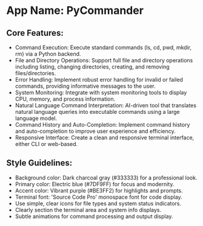 # **App Name**: PyCommander

## Core Features:

- Command Execution: Execute standard commands (ls, cd, pwd, mkdir, rm) via a Python backend.
- File and Directory Operations: Support full file and directory operations including listing, changing directories, creating, and removing files/directories.
- Error Handling: Implement robust error handling for invalid or failed commands, providing informative messages to the user.
- System Monitoring: Integrate with system monitoring tools to display CPU, memory, and process information.
- Natural Language Command Interpretation: AI-driven tool that translates natural language queries into executable commands using a large language model.
- Command History and Auto-Completion: Implement command history and auto-completion to improve user experience and efficiency.
- Responsive Interface: Create a clean and responsive terminal interface, either CLI or web-based.

## Style Guidelines:

- Background color: Dark charcoal gray (#333333) for a professional look.
- Primary color: Electric blue (#7DF9FF) for focus and modernity.
- Accent color: Vibrant purple (#BE3FF2) for highlights and prompts.
- Terminal font: 'Source Code Pro' monospace font for code display.
- Use simple, clear icons for file types and system status indicators.
- Clearly section the terminal area and system info displays.
- Subtle animations for command processing and output display.